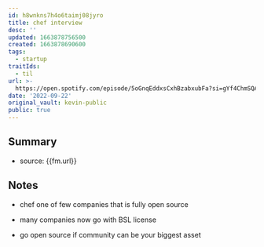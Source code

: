 ```yaml
---
id: h8wnkns7h4o6taimj08jyro
title: chef interview
desc: ''
updated: 1663878756500
created: 1663878690600
tags:
  - startup
traitIds:
  - til
url: >-
  https://open.spotify.com/episode/5oGnqEddxsCxhBzabxubFa?si=gYf4ChmSQA6I5r_JyJz5qA&context=spotify%3Ashow%3A69cAXLsHmwztInIhAeyOqJ
date: '2022-09-22'
original_vault: kevin-public
public: true
---
```


## Summary
- source: {{fm.url}}

## Notes
- chef one of few companies that is fully open source
- many companies now go with BSL license

- go open source if community can be your biggest asset
